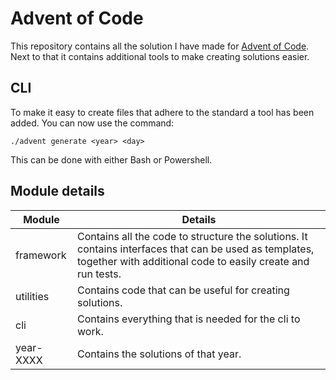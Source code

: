 # Advent of Code

This repository contains all the solution I have made for [Advent of Code](https://adventofcode.com/). Next to that it
contains additional tools to make creating solutions easier.

## CLI

To make it easy to create files that adhere to the standard a tool has been added. You can now use the command:
```
./advent generate <year> <day>
```
This can be done with either Bash or Powershell.

## Module details

|Module|Details|
|------|-------|
|framework|Contains all the code to structure the solutions. It contains interfaces that can be used as templates, together with additional code to easily create and run tests.|
|utilities|Contains code that can be useful for creating solutions.|
|cli|Contains everything that is needed for the cli to work.|
|year-XXXX|Contains the solutions of that year.|
